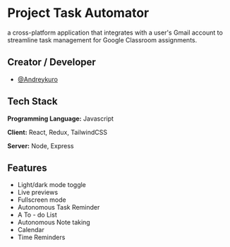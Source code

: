 
# Project Task Automator

 a cross-platform application that integrates with a user's Gmail account to streamline task management for Google Classroom assignments.

 






## Creator / Developer

- [@Andreykuro](https://www.github.com/Andreykuro)














## Tech Stack
**Programming Language:** Javascript

**Client:** React, Redux, TailwindCSS

**Server:** Node, Express





## Features

- Light/dark mode toggle
- Live previews
- Fullscreen mode
- Autonomous Task Reminder
- A To - do List
- Autonomous Note taking
- Calendar
- Time Reminders

